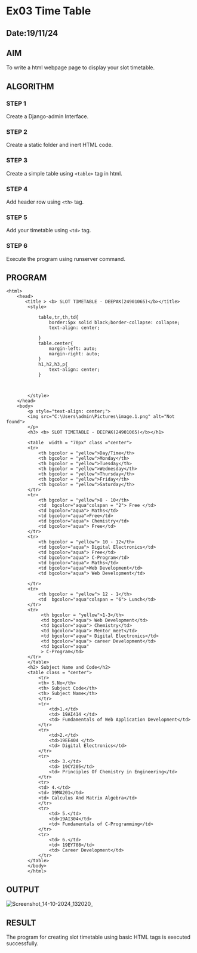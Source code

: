 # Ex03 Time Table
## Date:19/11/24

## AIM
To write a html webpage page to display your slot timetable.

## ALGORITHM
### STEP 1
Create a Django-admin Interface.

### STEP 2
Create a static folder and inert HTML code.

### STEP 3
Create a simple table using ```<table>``` tag in html.

### STEP 4
Add header row using ```<th>``` tag.

### STEP 5
Add your timetable using ```<td>``` tag.

### STEP 6
Execute the program using runserver command.

## PROGRAM
~~~
<html>
    <head>
       <title > <b> SLOT TIMETABLE - DEEPAK(24901065)</b></title>
        <style>
           
            table,tr,th,td{
                border:5px solid black;border-collapse: collapse;
                text-align: center;

            }
            table.center{
                margin-left: auto;
                margin-right: auto;
            }
            h1,h2,h3,p{
                text-align: center;
            }
            
            

        </style>
    </head>
    <body>
        <p style="text-align: center;">
        <img src="C:\Users\admin\Pictures\image.1.png" alt="Not found">
        </p>
        <h3> <b> SLOT TIMETABLE - DEEPAK(24901065)</b></h1>
        
        <table  width = "70px" class ="center">
        <tr>
            <th bgcolor = "yellow">Day/Time</th>
            <th bgcolor = "yellow">Monday</th>
            <th bgcolor = "yellow">Tuesday</th>
            <th bgcolor = "yellow">Wednesday</th>
            <th bgcolor = "yellow">Thursday</th>
            <th bgcolor = "yellow">Friday</th>
            <th bgcolor = "yellow">Saturday</th>
        </tr>
        <tr>
            <th bgcolor = "yellow">8 - 10</th>
            <td  bgcolor="aqua"colspan = "2"> Free </td>
            <td bgcolor="aqua"> Maths</td>
            <td bgcolor="aqua">Free</td>
            <td bgcolor="aqua"> Chemistry</td>
            <td bgcolor="aqua"> Free</td>
        </tr>
        <tr>
            <th bgcolor = "yellow"> 10 - 12</th>
            <td bgcolor="aqua"> Digital Electronics</td>
            <td bgcolor="aqua"> Free</td>
            <td bgcolor="aqua"> C-Program</td>
            <td bgcolor="aqua"> Maths</td>
            <td bgcolor="aqua">Web Development</td>
            <td bgcolor="aqua"> Web Development</td>

        </tr>
        <tr>
            <th bgcolor = "yellow"> 12 - 1</th>
            <td  bgcolor="aqua"colspan = "6"> Lunch</td>
        </tr>
        <tr>
             <th bgcolor = "yellow">1-3</th>
             <td bgcolor="aqua"> Web Development</td>
             <td bgcolor="aqua"> Chemistry</td>
             <td bgcolor="aqua"> Mentor meet</td>
             <td bgcolor="aqua"> Digital Electronics</td>
             <td bgcolor="aqua"> career Development</td>
             <td bgcolor="aqua"
             > C-Program</td>
        </tr>
        </table>
        <h2> Subject Name and Code</h2>
        <table class = "center">
            <tr>
            <th> S.No</th>
            <th> Subject Code</th>
            <th> Subject Name</th>
            </tr>
            <tr>
                <td>1.</td>
                <td> 19AI414 </td>
                <td> Fundamentals of Web Application Development</td>
            </tr>
            <tr>
                <td>2.</td>
                <td>19EE404 </td>
                <td> Digital Electronics</td>
            </tr>
            <tr>
                <td> 3.</td>
                <td> 19CY205</td>
                <td> Principles Of Chemistry in Engineering</td>
            </tr>
            <tr>
            <td> 4.</td>
            <td> 19MA201</td>
            <td> Calculus And Matrix Algebra</td>
            </tr>
            <tr>
                <td> 5.</td>
                <td>19AI304</td>
                <td> Fundamentals of C-Programming</td>
            </tr>
            <tr>
                <td> 6.</td>
                <td> 19EY708</td>
                <td> Career Development</td>
            </tr>
        </table>
        </body>
        </html>
~~~

## OUTPUT

![Screenshot_14-10-2024_132020_](https://github.com/user-attachments/assets/38ce66b7-8f80-4ff2-83b8-d5cb4801eca7)


## RESULT
The program for creating slot timetable using basic HTML tags is executed successfully.
